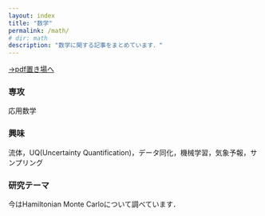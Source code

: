 ```yaml
---
layout: index
title: "数学"
permalink: /math/
# dir: math
description: "数学に関する記事をまとめています．"
---
```


[→pdf置き場へ](/math/pdf_library)

### 専攻
応用数学

### 興味
流体，UQ(Uncertainty Quantification)，データ同化，機械学習，気象予報，サンプリング

### 研究テーマ
今はHamiltonian Monte Carloについて調べています．
